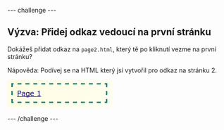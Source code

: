 \--- challenge \---

## Výzva: Přidej odkaz vedoucí na první stránku

Dokážeš přidat odkaz na `page2.html`, který tě po kliknutí vezme na první stránku?

Nápověda: Podívej se na HTML který jsi vytvořil pro odkaz na stránku 2.

![snímek obrazovky](images/magazine-page1-link.png)

\--- /challenge \---